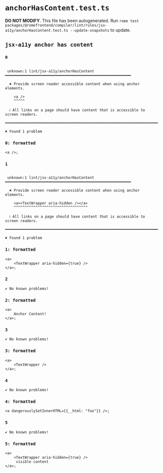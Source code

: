 # `anchorHasContent.test.ts`

**DO NOT MODIFY**. This file has been autogenerated. Run `rome test packages/@romefrontend/compiler/lint/rules/jsx-a11y/anchorHasContent.test.ts --update-snapshots` to update.

## `jsx-a11y anchor has content`

### `0`

```

 unknown:1 lint/jsx-a11y/anchorHasContent ━━━━━━━━━━━━━━━━━━━━━━━━━━━━━━━━━━━━━━━━━━━━━━━━━━━━━━━━━━

  ✖ Provide screen reader accessible content when using anchor elements.

    <a />
    ^^^^^

  ℹ All links on a page should have content that is accessible to screen readers.

━━━━━━━━━━━━━━━━━━━━━━━━━━━━━━━━━━━━━━━━━━━━━━━━━━━━━━━━━━━━━━━━━━━━━━━━━━━━━━━━━━━━━━━━━━━━━━━━━━━━

✖ Found 1 problem

```

### `0: formatted`

```
<a />;

```

### `1`

```

 unknown:1 lint/jsx-a11y/anchorHasContent ━━━━━━━━━━━━━━━━━━━━━━━━━━━━━━━━━━━━━━━━━━━━━━━━━━━━━━━━━━

  ✖ Provide screen reader accessible content when using anchor elements.

    <a><TextWrapper aria-hidden /></a>
    ^^^^^^^^^^^^^^^^^^^^^^^^^^^^^^^^^^

  ℹ All links on a page should have content that is accessible to screen readers.

━━━━━━━━━━━━━━━━━━━━━━━━━━━━━━━━━━━━━━━━━━━━━━━━━━━━━━━━━━━━━━━━━━━━━━━━━━━━━━━━━━━━━━━━━━━━━━━━━━━━

✖ Found 1 problem

```

### `1: formatted`

```
<a>
	<TextWrapper aria-hidden={true} />
</a>;

```

### `2`

```
✔ No known problems!

```

### `2: formatted`

```
<a>
	Anchor Content!
</a>;

```

### `3`

```
✔ No known problems!

```

### `3: formatted`

```
<a>
	<TextWrapper />
</a>;

```

### `4`

```
✔ No known problems!

```

### `4: formatted`

```
<a dangerouslySetInnerHTML={{__html: "foo"}} />;

```

### `5`

```
✔ No known problems!

```

### `5: formatted`

```
<a>
	<TextWrapper aria-hidden={true} />
	 visible content
</a>;

```
